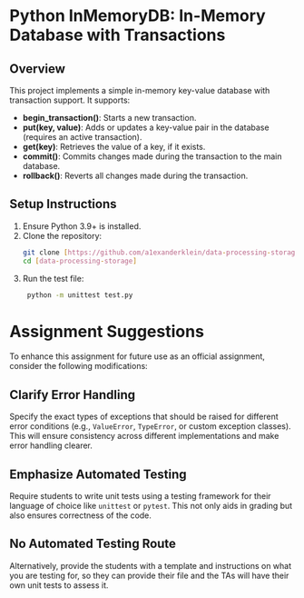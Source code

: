 # Python InMemoryDB: In-Memory Database with Transactions

## Overview
This project implements a simple in-memory key-value database with transaction support. It supports:
- **begin_transaction()**: Starts a new transaction.
- **put(key, value)**: Adds or updates a key-value pair in the database (requires an active transaction).
- **get(key)**: Retrieves the value of a key, if it exists.
- **commit()**: Commits changes made during the transaction to the main database.
- **rollback()**: Reverts all changes made during the transaction.

## Setup Instructions
1. Ensure Python 3.9+ is installed.
2. Clone the repository:
   ```bash
   git clone [https://github.com/a1exanderklein/data-processing-storage.git]
   cd [data-processing-storage]
3. Run the test file:
   ```bash
    python -m unittest test.py

# Assignment Suggestions

To enhance this assignment for future use as an official assignment, consider the following modifications:

## Clarify Error Handling

Specify the exact types of exceptions that should be raised for different error conditions (e.g., `ValueError`, `TypeError`, or custom exception classes). This will ensure consistency across different implementations and make error handling clearer.

## Emphasize Automated Testing

Require students to write unit tests using a testing framework for their language of choice like `unittest` or `pytest`. This not only aids in grading but also ensures correctness of the code. 

## No Automated Testing Route

Alternatively, provide the students with a template and instructions on what you are testing for, so they can provide their file and the TAs will have their own unit tests to assess it.
